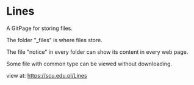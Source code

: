 # Lines
A GitPage for storing files.

The folder "_files" is where files store.

The file "notice" in every folder can show its content in every web page.

Some file with common type can be viewed without downloading.

view at: <https://scu.edu.pl/Lines>

